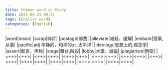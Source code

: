 ```yaml
---
title: Unkown word in Study 
date: 2021-06-21 09:35
tags: [English word]
categories: [English] 
---
```

|word|mean|
|scrap|碎片|
|postage|邮费|
|alleviate|减轻、缓解|
|embark|搭乘, 从事|
|pacific|adj 平静的，和平的;n.  太平洋|
|ideology|思想上的,观念学|
|assert|断言，声称|
|stage|舞台,阶段|
|lobby|大堂、游说|
|plagiarism|剽窃|
|<++>|<++>|
|<++>|<++>|
|<++>|<++>|
|<++>|<++>|
|<++>|<++>|
|<++>|<++>|
|<++>|<++>|
|<++>|<++>|
|<++>|<++>|
|<++>|<++>|
